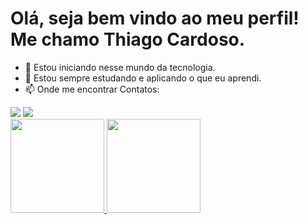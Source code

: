    # Olá, seja bem vindo ao meu perfil! Me chamo Thiago Cardoso.
- 👀 Estou iniciando nesse mundo da tecnologia.
- 🌱 Estou sempre estudando e aplicando o que eu aprendi.
- 📫 Onde me encontrar
Contatos:
<div>
         <a href = "mailto:thgbruno2@gmail.com"><img src="https://img.shields.io/badge/Gmail-D14836?style=for-the-badge&logo=gmail&logoColor=white" target="_blank"></a>
         <a href="https://www.linkedin.com/in/thiago-cardoso-759a75216/" target="_blank"><img src="https://img.shields.io/badge/-LinkedIn-%230077B5?style=for-the-badge&logo=linkedin&logoColor=white" target="_blank"></a>   
</div>

<div>
<a href="https://github.com/tchio1991">
<img height="150em" src="https://github-readme-stats.vercel.app/api/top-langs/?username=tchio1991&layout=compact&langs_count=7&theme=dracula"/>
<img height="150em" src="https://github-readme-stats.vercel.app/api?username=tchio1991&show_icons=true&theme=dracula&include_all_commits=true&count_private=true"/>
</div>
